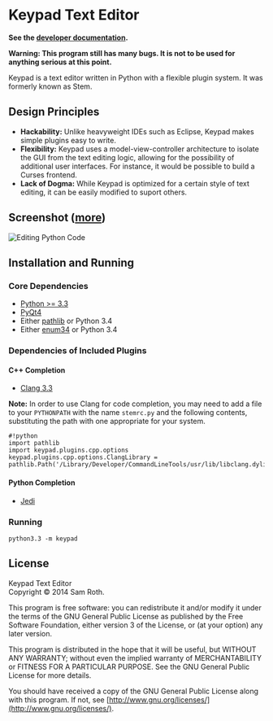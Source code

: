 # Keypad Text Editor

**See the [developer documentation](http://saroth.bitbucket.org/stemdoc/html/).**

**Warning: This program still has many bugs. It is not to be used for anything 
serious at this point.**


Keypad is a text editor written in Python with a flexible plugin system. It was formerly 
known as Stem.

## Design Principles

* **Hackability:** Unlike heavyweight IDEs such as Eclipse, Keypad makes simple
  plugins easy to write. 
* **Flexibility:** Keypad uses a model-view-controller architecture to isolate
  the GUI from the text editing logic, allowing for the possibility of
  additional user interfaces. For instance, it would be possible to build 
  a Curses frontend.
* **Lack of Dogma:** While Keypad is optimized for a certain style of text editing,
  it can be easily modified to suport others.

## Screenshot ([more](https://bitbucket.org/saroth/keypad/wiki/Screenshots))

![Editing Python Code](https://bitbucket.org/saroth/keypad/wiki/screenshots/overview.png)

## Installation and Running

### Core Dependencies

* [Python >= 3.3](http://www.python.org/)
* [PyQt4](http://www.riverbankcomputing.com/software/pyqt/download)
* Either [pathlib](https://pypi.python.org/pypi/pathlib/) or Python 3.4
* Either [enum34](https://pypi.python.org/pypi/enum34) or Python 3.4

### Dependencies of Included Plugins

#### C++ Completion

* [Clang 3.3](http://clang.llvm.org)

**Note:** In order to use Clang for code completion, you may need to add a file
to your `PYTHONPATH` with the name `stemrc.py` and the following contents,
substituting the path with one appropriate for your system.

```
#!python
import pathlib
import keypad.plugins.cpp.options
keypad.plugins.cpp.options.ClangLibrary = pathlib.Path('/Library/Developer/CommandLineTools/usr/lib/libclang.dylib')
```


#### Python Completion

* [Jedi](http://jedi.jedidjah.ch/en/latest/)


### Running

```
python3.3 -m keypad
```

## License

Keypad Text Editor  
Copyright © 2014 Sam Roth.

This program is free software: you can redistribute it and/or modify it under
the terms of the GNU General Public License as published by the Free Software
Foundation, either version 3 of the License, or (at your option) any later
version.

This program is distributed in the hope that it will be useful, but WITHOUT ANY
WARRANTY; without even the implied warranty of MERCHANTABILITY or FITNESS FOR A
PARTICULAR PURPOSE.  See the GNU General Public License for more details.

You should have received a copy of the GNU General Public License along with
this program.  If not, see
[http://www.gnu.org/licenses/](http://www.gnu.org/licenses/).
